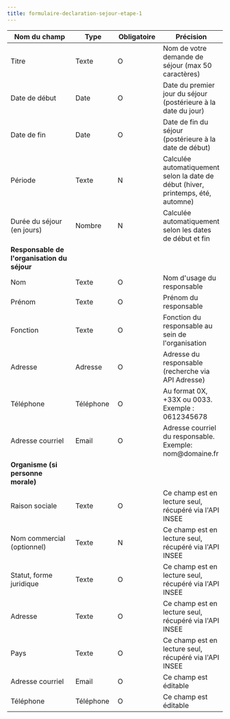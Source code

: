 ```yaml
---
title: formulaire-declaration-sejour-etape-1
---
```


<table><thead><tr><th width="237.98828125">Nom du champ</th><th width="95.9296875">Type</th><th width="103.90625">Obligatoire</th><th>Précision</th></tr></thead><tbody><tr><td>Titre</td><td>Texte</td><td>O</td><td>Nom de votre demande de séjour (max 50 caractères)</td></tr><tr><td>Date de début</td><td>Date</td><td>O</td><td>Date du premier jour du séjour (postérieure à la date du jour)</td></tr><tr><td>Date de fin</td><td>Date</td><td>O</td><td>Date de fin du séjour (postérieure à la date de début)</td></tr><tr><td>Période</td><td>Texte</td><td>N</td><td>Calculée automatiquement selon la date de début (hiver, printemps, été, automne)</td></tr><tr><td>Durée du séjour (en jours)</td><td>Nombre</td><td>N</td><td>Calculée automatiquement selon les dates de début et fin</td></tr><tr><td><strong>Responsable de l'organisation du séjour</strong></td><td></td><td></td><td></td></tr><tr><td>Nom</td><td>Texte</td><td>O</td><td>Nom d'usage du responsable</td></tr><tr><td>Prénom</td><td>Texte</td><td>O</td><td>Prénom du responsable</td></tr><tr><td>Fonction</td><td>Texte</td><td>O</td><td>Fonction du responsable au sein de l'organisation</td></tr><tr><td>Adresse</td><td>Adresse</td><td>O</td><td>Adresse du responsable (recherche via API Adresse)</td></tr><tr><td>Téléphone</td><td>Téléphone</td><td>O</td><td>Au format 0X, +33X ou 0033. Exemple : 0612345678</td></tr><tr><td>Adresse courriel</td><td>Email</td><td>O</td><td>Adresse courriel du responsable. Exemple: nom@domaine.fr</td></tr><tr><td><strong>Organisme (si personne morale)</strong></td><td></td><td></td><td></td></tr><tr><td>Raison sociale</td><td>Texte</td><td>O</td><td>Ce champ est en lecture seul, récupéré via l'API INSEE</td></tr><tr><td>Nom commercial (optionnel)</td><td>Texte</td><td>N</td><td>Ce champ est en lecture seul, récupéré via l'API INSEE</td></tr><tr><td>Statut, forme juridique</td><td>Texte</td><td>O</td><td>Ce champ est en lecture seul, récupéré via l'API INSEE</td></tr><tr><td>Adresse</td><td>Texte</td><td>O</td><td>Ce champ est en lecture seul, récupéré via l'API INSEE</td></tr><tr><td>Pays</td><td>Texte</td><td>O</td><td>Ce champ est en lecture seul, récupéré via l'API INSEE</td></tr><tr><td>Adresse courriel</td><td>Email</td><td>O</td><td>Ce champ est éditable</td></tr><tr><td>Téléphone</td><td>Téléphone</td><td>O</td><td>Ce champ est éditable</td></tr></tbody></table>
